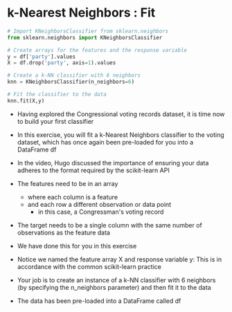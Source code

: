 # k-Nearest Neighbors : Fit
```python
# Import KNeighborsClassifier from sklearn.neighbors
from sklearn.neighbors import KNeighborsClassifier

# Create arrays for the features and the response variable
y = df['party'].values
X = df.drop('party', axis=1).values

# Create a k-NN classifier with 6 neighbors
knn = KNeighborsClassifier(n_neighbors=6)

# Fit the classifier to the data
knn.fit(X,y)
```

- Having explored the Congressional voting records dataset, it is time now to build your first classifier
- In this exercise, you will fit a k-Nearest Neighbors classifier to the voting dataset, which has once again been pre-loaded for you into a DataFrame df

- In the video, Hugo discussed the importance of ensuring your data adheres to the format required by the scikit-learn API
- The features need to be in an array
    - where each column is a feature
    - and each row a different observation or data point 
        - in this case, a Congressman's voting record
- The target needs to be a single column with the same number of observations as the feature data
- We have done this for you in this exercise
- Notice we named the feature array X and response variable y: This is in accordance with the common scikit-learn practice

- Your job is to create an instance of a k-NN classifier with 6 neighbors (by specifying the n_neighbors parameter) and then fit it to the data
- The data has been pre-loaded into a DataFrame called df
